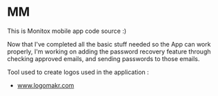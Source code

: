 # MM
This is Monitox mobile app code source :)


Now that I've completed all the basic stuff needed so the App can work properly, I'm working on adding the password recovery feature through checking approved emails, and sending passwords to those emails.

Tool used to create logos used in the application : 
* www.logomakr.com
